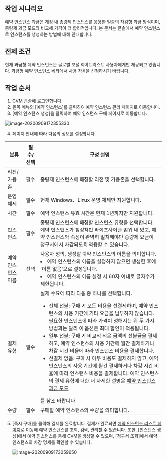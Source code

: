 ## 작업 시나리오

예약 인스턴스 과금은 계정 내 종량제 인스턴스를 응용한 일종의 차감형 과금 방식이며, 종량제 과금 모드와 비교해 가격이 더 합리적입니다. 본 문서는 콘솔에서 예약 인스턴스로 인스턴스를 생성하는 방법에 대해 안내합니다.

## 전제 조건
현재 과금형 예약 인스턴스는 글로벌 포털 화이트리스트 사용자에게만 제공되고 있습니다. 과금형 예약 인스턴스 [베타](https://intl.cloud.tencent.com/apply/p/bvrqmrrp5ns)에서 사용 자격을 신청하시기 바랍니다.

## 작업 순서
1. 	[CVM 콘솔](https://console.cloud.tencent.com/cvm/instance/index?rid=1)에 로그인합니다.
2. 왼쪽 메뉴의 [예약 인스턴스]를 클릭하여 예약 인스턴스 관리 페이지로 이동합니다.
3. [예약 인스턴스 생성]을 클릭하여 예약 인스턴스 구매 페이지로 이동합니다.

![image-20200909172355330](https://main.qcloudimg.com/raw/f604c27f8faeded74797d78d66ada9c2.png)

4. 페이지 안내에 따라 다음의 정보를 설정합니다.

| 분류         | 필수/선택 | 구성 설명                                |
| ------------------ | --------- | ------------------------------------------------------------ |
| 리전/가용존  | 필수      | 종량제 인스턴스에 매칭할 리전 및 가용존을 선택합니다.           |
| 운영 체제     | 필수      | 현재 Windows、Linux 운영 체제만 지원합니다.                                    |
| 시간         | 필수      | 예약 인스턴스 유효 시간은 현재 1년까지만 지원합니다.                     |
| 인스턴스         | 필수      | 종량제 인스턴스에 매칭할 인스턴스 유형을 선택합니다.</br>  예약 인스턴스가 정상적인 라이프사이클 범위 내 있고, 예약 인스턴스와 속성이 완벽히 일치해야만 종량제 요금이 청구서에서 차감되도록 적용할 수 있습니다. |
| 예약 인스턴스 이름 | 선택      | 사용자 정의, 생성할 예약 인스턴스의 이름을 의미합니다. <li> 예약 인스턴스의 이름을 설정하지 않으면 생성한 후에 '이름 없음'으로 설정됩니다.</li>  <li>  예약 인스턴스의 이름 설정 시 60자 이내로 글자수가 제한됩니다.</li> |
| 결제 유형     | 필수      | 실제 수요에 따라 다음 중 하나를 선택합니다.</br> <ul><li>전체 선불: 구매 시 모든 비용을 선결제하며, 예약 인스턴스의 사용 기간에 기타 요금을 납부하지 않습니다. 필요한 인스턴스에 따라 가격이 정해지는 위 두 가지 방법과는 달리 이 옵션은 최대 할인이 적용됩니다.</li><li>일부 선불: 구매 시 비교적 적은 금액의 선불금을 결제하고, 예약 인스턴스의 사용 기간에 월간 결제하거나 차감 시간 비율에 따라 인스턴스 비용을 결제합니다.</li> <li>선결제 없음: 구매 시 아무 비용도 결제하지 않고, 예약 인스턴스의 사용 기간에 월간 결제하거나 차감 시간 비율에 따라 인스턴스 비용을 결제합니다.  예약 인스턴스의 결제 유형에 대한 더 자세한 설명은 [예약 인스턴스 과금 모드](https://intl.cloud.tencent.com/document/product/213/37070)</li></ul>를 참조 바랍니다 |
| 수량         | 필수      | 구매할 예약 인스턴스의 수량을 의미합니다.                             |


5. [즉시 구매]를 클릭해 결제를 완료합니다. 결제가 완료되면 [예약 인스턴스 리스트 페이지](https://console.cloud.tencent.com/cvm/reservedinstances/)로 이동해 예약 인스턴스를 조회, 검색, 관리할 수 있습니다. 또한, [인스턴스 생성]에서 예약 인스턴스를 통해 CVM을 생성할 수 있으며, [청구서 조회]에서 예약 인스턴스의 차감 명세를 확인할 수 있습니다.

   ![image-20200909173059650](https://main.qcloudimg.com/raw/86912bb5b8ceabbb071fbb6cfa06cadf.png)
